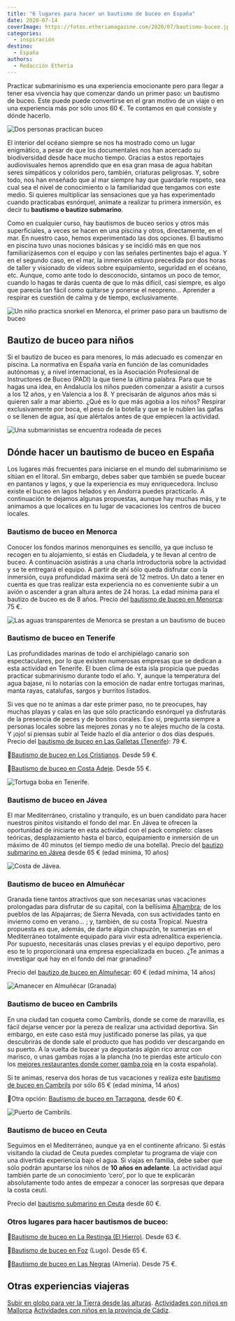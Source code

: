 ```yaml
---
title: "6 lugares para hacer un bautismo de buceo en España"
date: 2020-07-14
coverImage: https://fotos.etheriamagazine.com/2020/07/bautismo-buceo.jpg
categories: 
  - inspiración
destino: 
  - España
authors: 
  - Redacción Etheria
---
```


Practicar submarinismo es una experiencia emocionante pero para llegar a tener esa vivencia hay que comenzar dando un primer paso: un bautismo de buceo. Este puede puede convertirse en el gran motivo de un viaje o en una experiencia más por sólo unos 60 €. Te contamos en qué consiste y dónde hacerlo.

![Dos personas practican buceo](https://fotos.etheriamagazine.com/2020/07/bautismo-buceo-espana.jpg "Bautismo de buceo. ©Li Yang")

El interior del océano siempre se nos ha mostrado como un lugar enigmático, a pesar de 
que los documentales nos han acercado su biodiversidad desde hace mucho tiempo. Gracias 
a estos reportajes audiovisuales hemos aprendido que en esa gran masa de agua habitan 
seres simpáticos y coloridos pero, también, criaturas peligrosas. Y, sobre todo, nos han 
enseñado que al mar siempre hay que guardarle respeto, sea cual sea el nivel de 
conocimiento o la familiaridad que tengamos con este medio. Si quieres multiplicar las 
sensaciones que ya has experimentado cuando practicabas esnórquel, anímate a realizar tu 
primera inmersión, es decir tu **bautismo o bautizo submarino**. 

Como en cualquier curso, hay bautismos de buceo serios y otros más superficiales, a 
veces se hacen en una piscina y otros, directamente, en el mar. En nuestro caso, hemos 
experimentado las dos opciones. El bautismo en piscina tuvo unas nociones básicas y se 
incidió más en que nos familiarizásemos con el equipo y con las señales pertinentes bajo 
el agua. Y en el segundo caso, en el mar, la inmersión estuvo precedida por dos horas de 
taller y visionado de vídeos sobre equipamiento, seguridad en el océano, etc. Aunque, 
como ante todo lo desconocido, sintamos un poco de temor, cuando lo hagas te darás 
cuenta de que lo más difícil, casi siempre, es algo que parecía tan fácil como quitarse 
y ponerse el neopreno... Aprender a respirar es cuestión de calma y de tiempo, 
exclusivamente. 

![Un niño practica snorkel en Menorca, el primer paso para un bautismo de buceo](https://fotos.etheriamagazine.com/2020/07/bautismo-buceo-ninos.jpg "Bautizo buceo para niños. © Nick Sarvari")

## Bautizo de buceo para niños

Si el bautizo de buceo es para menores, lo más adecuado es comenzar en piscina. La 
normativa en España varía en función de las comunidades autónomas y, a nivel 
internacional, es la Asociación Profesional de Instructores de Buceo (PADI) la que tiene 
la última palabra. Para que te hagas una idea, en Andalucía los niños pueden comenzar a 
asistir a cursos a los 12 años, y en Valencia a los 8. Y precisarán de algunos años más 
si quieren salir a mar abierto. ¿Qué es lo que más agobia a los niños? Respirar 
exclusivamente por boca, el peso de la botella y que se le nublen las gafas o se llenen 
de agua, así que alértalos antes de que empiecen la actividad. 

![Una submarinistas se encuentra rodeada de peces](https://fotos.etheriamagazine.com/2020/07/buceo-empresas-bautizo.jpg "El litoral español cuenta con decenas de empresas que se dedican al buceo.")

## Dónde hacer un bautismo de buceo en España

Los lugares más frecuentes para iniciarse en el mundo del submarinismo se sitúan en el 
litoral. Sin embargo, debes saber que también se puede bucear en pantanos y lagos, y que 
la experiencia es muy enriquecedora. Incluso existe el buceo en lagos helados y en 
Andorra puedes practicarlo. A continuación te dejamos algunas propuestas, aunque hay 
muchas más, y te animamos a que localices en tu lugar de vacaciones los centros de buceo 
locales. 

### Bautismo de buceo en Menorca

Conocer los fondos marinos menorquines es sencillo, ya que incluso te recogen en tu 
alojamiento, si estás en Ciudadela, y te llevan al centro de buceo. A continuación 
asistirás a una charla introductoria sobre la actividad y se te entregará el equipo. A 
partir de ahí sólo queda disfrutar con la inmersión, cuya profundidad máxima será de 12 
metros. Un dato a tener en cuenta es que tras realizar esta experiencia no es 
conveniente subir a un avión o ascender a gran altura antes de 24 horas. La edad mínima 
para el bautizo de buceo es de 8 años. Precio del [bautismo de buceo en 
Menorca](https://www.civitatis.com/es/menorca/bautismo-buceo-menorca/?aid=10211): 75 €. 

![Las aguas transparentes de Menorca se prestan a un bautismo de buceo](https://fotos.etheriamagazine.com/2020/07/buceo-menorca.jpg "Las transparentes aguas de Menorca son ideales para el buceo. © Natalia Ponce")

### Bautismo de buceo en Tenerife

Las profundidades marinas de todo el archipiélago canario son espectaculares, por lo que 
existen numerosas empresas que se dedican a esta actividad en Tenerife. El buen clima de 
esta isla propicia que puedas practicar submarinismo durante todo el año. Y, aunque la 
temperatura del agua bajase, ni lo notarías con la emoción de nadar entre tortugas 
marinas, manta rayas, catalufas, sargos y burritos listados. 

Si ves que no te animas a dar este primer paso, no te preocupes, hay muchas playas y 
calas en las que sólo practicando esnórquel ya disfrutarás de la presencia de peces y de 
bonitos corales. Eso sí, pregunta siempre a personas locales sobre las mejores zonas y 
no te alejes mucho de la costa. Y ¡ojo! si piensas subir al Teide hazlo el día anterior 
o dos días después. Precio del [bautismo de buceo en Las Galletas 
(Tenerife](https://www.civitatis.com/es/tenerife/bautismo-buceo-tenerife/?aid=10211)): 
79 €. 

📍[Bautismo de buceo en Los 
Cristianos](https://www.civitatis.com/es/los-cristianos/bautismo-buceo-cristianos/?aid=10211). 
Desde 59 €. 

📍[Bautismo de buceo en Costa 
Adeje](https://www.civitatis.com/es/costa-adeje/bautismo-buceo-costa-adeje/?aid=10211). 
Desde 55 €. 

![Tortuga boba en Tenerife.](https://fotos.etheriamagazine.com/2020/07/tortuga-buceo-tenerife.jpg "Tortuga boba en Tenerife. © Pablo Valerio")

### Bautismo de buceo en Jávea

El mar Mediterráneo, cristalino y tranquilo, es un buen candidato para hacer nuestros 
pinitos visitando el fondo del mar. En Jávea te ofrecen la oportunidad de iniciarte en 
esta actividad con el pack completo: clases teóricas, desplazamiento hasta el barco, 
equipamiento e inmersión de un máximo de 40 minutos (el tiempo medio de una botella). 
Precio del [bautizo submarino en 
Jávea](https://www.civitatis.com/es/javea/bautismo-buceo-javea/?aid=10211) desde 65 € 
(edad mínima, 10 años) 

![Costa de Jávea.](https://fotos.etheriamagazine.com/2020/07/costa-javea-buceo.jpg "Costa de Jávea. © Dominique Devroye")

### Bautismo de buceo en Almuñécar

Granada tiene tantos atractivos que son necesarias unas vacaciones prolongadas para 
disfrutar de su capital, con la bellísima [Alhambra](http://etheriamagazine.com/2020/05/29/48-horas-en-el-albayzin-y-la-alhambra/); 
de los pueblos de las Alpajarras; de Sierra Nevada, con sus actividades tanto en 
invierno como en verano… ; y, también, de su costa Tropical. Nuestra propuesta es que, 
además, de darte algún chapuzón, te sumerjas en el Mediterráneo totalmente equipado para 
vivir esta adrenalítica experiencia. Por supuesto, necesitarás unas clases previas y el 
equipo deportivo, pero eso te lo proporcionará una empresa especializada en buceo. ¿Te 
animas a investigar qué hay en el fondo del mar granadino? 

Precio del [bautizo de buceo en 
Almuñecar](https://www.civitatis.com/es/almunecar/bautismo-buceo-almunecar/?aid=10211): 
60 € (edad mínima, 14 años) 

![Amanecer en Almuñécar (Granada)](https://fotos.etheriamagazine.com/2020/07/almunecar-amanecer-buceo.jpg "Amanecer en Almuñécar (Granada). © Daroca 30")

### Bautismo de buceo en Cambrils

En una ciudad tan coqueta como Cambrils, donde se come de maravilla, es fácil dejarse 
vencer por la pereza de realizar una actividad deportiva. Sin embargo, en este caso está 
muy justificado ponerse las pilas, ya que descubrirás de donde sale el producto que has 
podido ver descargando en su puerto. A la vuelta de bucear ya degustarás algún rico 
arroz con marisco, o unas gambas rojas a la plancha (no te pierdas este artículo con los [mejores 
restaurantes donde comer gamba 
roja](http://etheriamagazine.com/2019/07/02/mejores-restaurantes-gamba-roja-blanca-palamos-cambrils-valencia-almeria-huelva/) 
en la costa española). 

Si te animas, reserva dos horas de tus vacaciones y realiza este [bautismo de buceo en 
Cambrils](https://www.civitatis.com/es/cambrils/bautismo-buceo-cambrils/?aid=10211) por 
sólo 65 € (edad mínima, 14 años) 

📍Otra opción: [Bautismo de buceo en 
Tarragona](https://www.civitatis.com/es/tarragona/bautismo-buceo-tarragona/?aid=10211), 
desde 60 €. 

![Puerto de Cambrils.](https://fotos.etheriamagazine.com/2020/07/cambrils-puerto.jpg "Puerto de Cambrils. © Litoral Costa Dorada")

### Bautismo de buceo en Ceuta

Seguimos en el Mediterráneo, aunque ya en el continente africano. Si estás visitando la 
ciudad de Ceuta puedes completar tu programa de viaje con una divertida experiencia bajo 
el agua. Si viajas en familia, debe saber que sólo podrán apuntarse los niños de **10 
años en adelante**. La actividad aquí también parte de un conocimiento ‘cero’, por lo 
que te explicarán absolutamente todo antes de empezar a conocer las sorpresas que depara 
la costa ceutí. 

Precio del [bautismo submarino en 
Ceuta](https://www.civitatis.com/es/ceuta/bautismo-buceo-ceuta/?aid=10211) desde 60 €. 

### Otros lugares para hacer bautismos de buceo:

📍[Bautismo de buceo en La Restinga (El 
Hierro)](https://www.civitatis.com/es/la-restinga/bautismo-buceo-hierro/?aid=10211). 
Desde 63 €. 

📍[Bautismo de buceo en 
Foz](https://www.civitatis.com/es/foz/bautismo-buceo-foz/?aid=10211) (Lugo). Desde 65 €. 

📍[Bautismo de buceo en Las 
Negras](https://www.civitatis.com/es/negras/bautismo-buceo-las-negras/?aid=10211) 
(Almería). Desde 75 €. 

## Otras experiencias viajeras

[Subir en globo para ver la Tierra desde las 
alturas](http://etheriamagazine.com/2020/07/07/vuelos-en-globo-en-espana-regalo-viajero/). 
[Actividades con niños en 
Mallorca](http://etheriamagazine.com/2020/06/16/8-excursiones-en-mallorca-para-un-viaje-en-familia-con-ninos/) 
[Actividades con niños en la provincia de 
Cádiz](http://etheriamagazine.com/2020/03/12/12-actividades-familiares-para-viajes-con-ninos-en-cadiz/).
